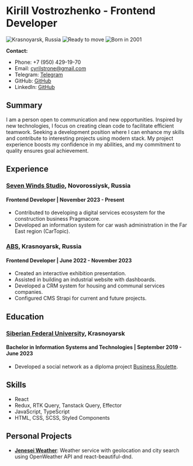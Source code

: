 # Kirill Vostrozhenko - Frontend Developer

![Krasnoyarsk, Russia](https://img.shields.io/badge/Location-Krasnoyarsk,%20Russia-blue)
![Ready to move](https://img.shields.io/badge/Status-Ready%20to%20move-green)
![Born in 2001](https://img.shields.io/badge/Born-2001-yellow)

**Contact:**
- Phone: +7 (950) 429-19-70
- Email: cyrilstrone@gmail.com
- Telegram: [Telegram](https://t.me/cyrilstrone)
- GitHub: [GitHub](https://github.com/CyrilStrone)
- LinkedIn: [GitHub](www.linkedin.com/in/cyrilstrone)

## Summary
I am a person open to communication and new opportunities. Inspired by new technologies, I focus on creating clean code to facilitate efficient teamwork. Seeking a development position where I can enhance my skills and contribute to interesting projects using modern stack. My project experience boosts my confidence in my abilities, and my commitment to quality ensures goal achievement.

## Experience
### [Seven Winds Studio](https://7winds.mobi/), Novorossiysk, Russia
#### Frontend Developer | November 2023 - Present
- Contributed to developing a digital services ecosystem for the construction business Pragmacore.
- Developed an information system for car wash administration in the Far East region (CarTopic).

### [ABS](https://dev-krabs.ru/), Krasnoyarsk, Russia
#### Frontend Developer | June 2022 - November 2023
- Created an interactive exhibition presentation.
- Assisted in building an industrial website with dashboards.
- Developed a CRM system for housing and communal services companies.
- Configured CMS Strapi for current and future projects.

## Education
### [Siberian Federal University](https://www.sfu-kras.ru/), Krasnoyarsk
#### Bachelor in Information Systems and Technologies | September 2019 - June 2023
- Developed a social network as a diploma project [Business Roulette](https://businessroulette.ru/).

## Skills
- React
- Redux, RTK Query, Tanstack Query, Effector
- JavaScript, TypeScript
- HTML, CSS, SCSS, Styled Components

## Personal Projects
- [**Jenesei Weather**](https://weather.jenesei.ru/): Weather service with geolocation and city search using OpenWeather API and react-beautiful-dnd.